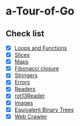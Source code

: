 # a-Tour-of-Go

## Check list

- [x] [Loops and Functions](https://go-tour-jp.appspot.com/flowcontrol/8)
- [x] [Slices](https://go-tour-jp.appspot.com/moretypes/18)
- [x] [Maps](https://go-tour-jp.appspot.com/moretypes/23)
- [x] [Fibonacci closure](https://go-tour-jp.appspot.com/moretypes/26)
- [x] [Stringers](https://go-tour-jp.appspot.com/methods/18)
- [x] [Errors](https://go-tour-jp.appspot.com/methods/20)
- [x] [Readers](https://go-tour-jp.appspot.com/methods/22)
- [x] [rot13Reader](https://go-tour-jp.appspot.com/methods/23)
- [x] [Images](https://go-tour-jp.appspot.com/methods/25)
- [x] [Equivalent Binary Trees](https://go-tour-jp.appspot.com/concurrency/7)
- [x] [Web Crawler](https://go-tour-jp.appspot.com/concurrency/10)
